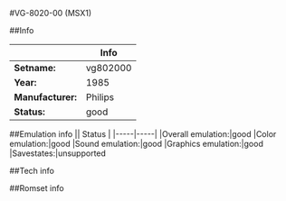 #VG-8020-00 (MSX1)

##Info

||Info|
|-----|-----|
|**Setname:**|vg802000
|**Year:**|1985
|**Manufacturer:**|Philips
|**Status:**|good

##Emulation info
|| Status |
|-----|-----|
|Overall emulation:|good
|Color emulation:|good
|Sound emulation:|good
|Graphics emulation:|good
|Savestates:|unsupported

##Tech info

##Romset info

<!--- START OF EDITED COMMENT DO NOT TOUCH TEXT ABOVE-->

